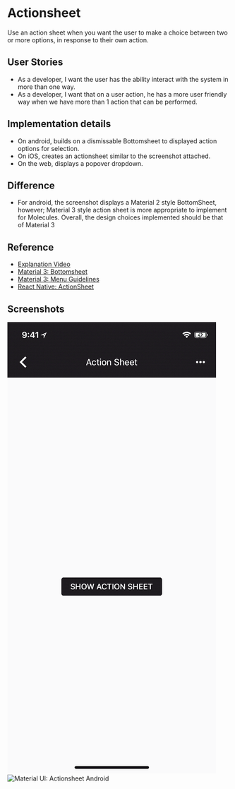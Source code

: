 # Actionsheet 
Use an action sheet when you want the user to make a choice between two or more options, in response to their own action.


## User Stories
- As a developer, I want the user has the ability interact with the system in more than one way.
- As a developer, I want that on a user action, he has a more user friendly way when we have more than 1 action that can be performed.


## Implementation details
- On android, builds on a dismissable Bottomsheet to displayed action options for selection.
- On iOS, creates an actionsheet similar to the screenshot attached.
- On the web, displays a popover dropdown.

## Difference
- For android, the screenshot displays a Material 2 style BottomSheet, however; Material 3 style action sheet is more appropriate to implement for Molecules. Overall, the design choices implemented should be that of Material 3


## Reference
- [Explanation Video]([https://www.loom.com/share/eb137e8c5ebd45c4a5fc474a81a30f39])
- [Material 3: Bottomsheet](https://m3.material.io/components/bottom-sheets/overview)
- [Material 3: Menu Guidelines](https://m3.material.io/components/menus/guidelines)
- [React Native: ActionSheet](https://github.com/expo/react-native-action-sheet)


## Screenshots
![Material UI: Actionsheet](./assets/actionsheets.gif)
![Material UI: Actionsheet Android](./assets/actionsheets-android.gif)